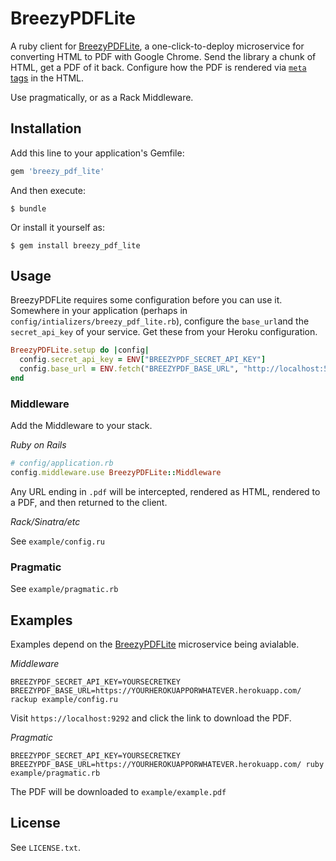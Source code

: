 # BreezyPDFLite
A ruby client for [BreezyPDFLite](https://github.com/danielwestendorf/breezy-pdf-lite), a one-click-to-deploy microservice for converting HTML to PDF with Google Chrome. Send the library a chunk of HTML, get a PDF of it back. Configure how the PDF is rendered via [`meta` tags](https://github.com/danielwestendorf/breezy-pdf-lite#2-configure-with-meta-tags-optional) in the HTML.

Use pragmatically, or as a Rack Middleware.

## Installation

Add this line to your application's Gemfile:

```ruby
gem 'breezy_pdf_lite'
```

And then execute:

    $ bundle

Or install it yourself as:

    $ gem install breezy_pdf_lite

## Usage

BreezyPDFLite requires some configuration before you can use it. Somewhere in your application (perhaps in `config/intializers/breezy_pdf_lite.rb`), configure the `base_url`and the `secret_api_key` of your service. Get these from your Heroku configuration.

```ruby
BreezyPDFLite.setup do |config|
  config.secret_api_key = ENV["BREEZYPDF_SECRET_API_KEY"]
  config.base_url = ENV.fetch("BREEZYPDF_BASE_URL", "http://localhost:5001")
end
```

### Middleware

Add the Middleware to your stack.

_Ruby on Rails_
```ruby
# config/application.rb
config.middleware.use BreezyPDFLite::Middleware
```

Any URL ending in `.pdf` will be intercepted, rendered as HTML, rendered to a PDF, and then returned to the client.

_Rack/Sinatra/etc_

See `example/config.ru`

### Pragmatic

See `example/pragmatic.rb`


## Examples
Examples depend on the [BreezyPDFLite](https://github.com/danielwestendorf/breezy-pdf-lite) microservice being avialable.

_Middleware_

`BREEZYPDF_SECRET_API_KEY=YOURSECRETKEY BREEZYPDF_BASE_URL=https://YOURHEROKUAPPORWHATEVER.herokuapp.com/ rackup example/config.ru`

Visit `https://localhost:9292` and click the link to download the PDF.

_Pragmatic_

`BREEZYPDF_SECRET_API_KEY=YOURSECRETKEY BREEZYPDF_BASE_URL=https://YOURHEROKUAPPORWHATEVER.herokuapp.com/ ruby example/pragmatic.rb`

The PDF will be downloaded to `example/example.pdf`

## License

See `LICENSE.txt`.
